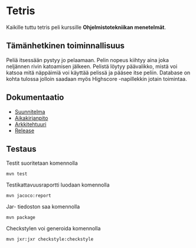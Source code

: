 # Tetris

Kaikille tuttu tetris peli kurssille **Ohjelmistotekniikan menetelmät**.

## Tämänhetkinen toiminnallisuus
Peliä itsessään pystyy jo pelaamaan. Pelin nopeus kiihtyy aina joka neljännen rivin katoamisen jälkeen. Pelistä löytyy päävalikko, mistä voi katsoa mitä näppäimiä voi käyttää pelissä ja pääsee itse peliin. Database on kohta tulossa jolloin saadaan myös Highscore -napillekkin jotain toimintaa.

## Dokumentaatio
- [Suunnitelma](https://github.com/willmana/otm-harjoitusty-/blob/master/dokumentointi/m%C3%A4%C3%A4rittelydokumentti.md)
- [Aikakirjanpito](https://github.com/willmana/otm-harjoitusty-/blob/master/dokumentointi/Ty%C3%B6aikakirjanpito.md)
- [Arkkitehtuuri](https://github.com/willmana/otm-harjoitusty-/blob/master/dokumentointi/arkkitehtuuri.md)
- [Release](https://github.com/willmana/otm-harjoitusty-/releases/tag/viikko5)


## Testaus

Testit suoritetaan komennolla

```
mvn test
```

Testikattavuusraportti luodaan komennolla

```
mvn jacoco:report
```
Jar- tiedoston saa komennolla 

```
mvn package
```

Checkstylen voi generoida komennolla 

```
mvn jxr:jxr checkstyle:checkstyle
```
